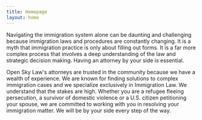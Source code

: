 ```yaml
---
title: Homepage
layout: home
---
```


Navigating the immigration system alone can be daunting and challenging because immigration laws and procedures are constantly changing. It is a myth that immigration practice is only about filling out forms. It is a far more complex process that involves a deep understanding of the law and strategic decision making. Having an attorney by your side is essential.

Open Sky Law's attorneys are trusted in the community because we have a wealth of experience. We are known for finding solutions to complex immigration cases and we specialize exclusively in Immigration Law. We understand that the stakes are high. Whether you are a refugee fleeing persecution, a survivor of domestic violence or a U.S. citizen petitioning your spouse, we are committed to working with you in resolving your immigration matter. We will be by your side every step of the way.
